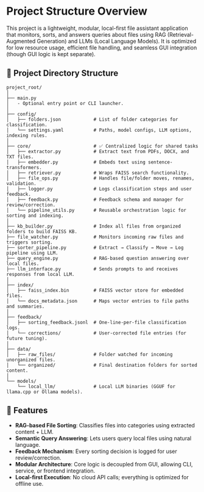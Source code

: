 # Project Structure Overview

This project is a lightweight, modular, local-first file assistant application that monitors, sorts, and answers queries about files using RAG (Retrieval-Augmented Generation) and LLMs (Local Language Models). It is optimized for low resource usage, efficient file handling, and seamless GUI integration (though GUI logic is kept separate).

## 📁 Project Directory Structure

```
project_root/
│
├── main.py
│   - Optional entry point or CLI launcher.
│
├── config/
│   ├── folders.json            # List of folder categories for classification.
│   └── settings.yaml           # Paths, model configs, LLM options, indexing rules.
│
├── core/                       # ✅ Centralized logic for shared tasks
│   ├── extractor.py            # Extract text from PDFs, DOCX, and TXT files.
│   ├── embedder.py             # Embeds text using sentence-transformers.
│   ├── retriever.py            # Wraps FAISS search functionality.
│   ├── file_ops.py             # Handles file/folder moves, renames, validation.
│   ├── logger.py               # Logs classification steps and user feedback.
│   ├── feedback.py             # Feedback schema and manager for review/correction.
│   └── pipeline_utils.py       # Reusable orchestration logic for sorting and indexing.
│
├── kb_builder.py               # Index all files from organized folders to build FAISS KB.
├── file_watcher.py             # Monitors incoming raw files and triggers sorting.
├── sorter_pipeline.py          # Extract → Classify → Move → Log pipeline using LLM.
├── query_engine.py             # RAG-based question answering over local files.
├── llm_interface.py            # Sends prompts to and receives responses from local LLM.
│
├── index/
│   ├── faiss_index.bin         # FAISS vector store for embedded files.
│   └── docs_metadata.json      # Maps vector entries to file paths and summaries.
│
├── feedback/
│   ├── sorting_feedback.jsonl  # One-line-per-file classification logs.
│   └── corrections/            # User-corrected file entries (for future tuning).
│
├── data/
│   ├── raw_files/              # Folder watched for incoming unorganized files.
│   └── organized/              # Final destination folders for sorted content.
│
└── models/
    └── local_llm/              # Local LLM binaries (GGUF for llama.cpp or Ollama models).
```

## 🧠 Features
- **RAG-based File Sorting**: Classifies files into categories using extracted content + LLM.
- **Semantic Query Answering**: Lets users query local files using natural language.
- **Feedback Mechanism**: Every sorting decision is logged for user review/correction.
- **Modular Architecture**: Core logic is decoupled from GUI, allowing CLI, service, or frontend integration.
- **Local-first Execution**: No cloud API calls; everything is optimized for offline use.